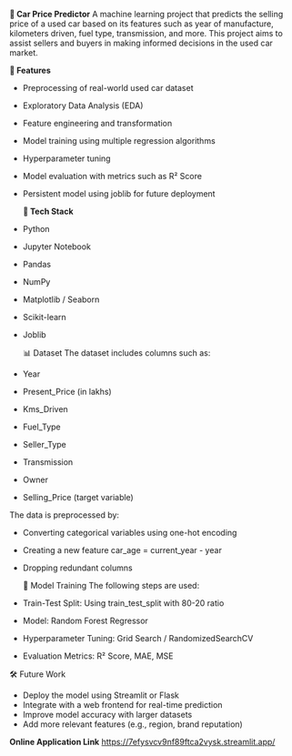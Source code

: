 **🚗 Car Price Predictor**
A machine learning project that predicts the selling price of a used car based on its features such as year of manufacture, kilometers driven, fuel type, transmission, and more. This project aims to assist sellers and buyers in making informed decisions in the used car market.


**🎯 Features**
- Preprocessing of real-world used car dataset
- Exploratory Data Analysis (EDA)
- Feature engineering and transformation
- Model training using multiple regression algorithms
- Hyperparameter tuning
- Model evaluation with metrics such as R² Score
- Persistent model using joblib for future deployment

  **🧰 Tech Stack**
- Python
- Jupyter Notebook
- Pandas
- NumPy
- Matplotlib / Seaborn
- Scikit-learn
- Joblib


  📊 Dataset
 The dataset includes columns such as:

- Year
- Present_Price (in lakhs)
- Kms_Driven
- Fuel_Type
- Seller_Type
- Transmission
- Owner
- Selling_Price (target variable)

The data is preprocessed by:
- Converting categorical variables using one-hot encoding
- Creating a new feature car_age = current_year - year
- Dropping redundant columns


  🧠 Model Training
The following steps are used:

- Train-Test Split: Using train_test_split with 80-20 ratio
- Model: Random Forest Regressor
- Hyperparameter Tuning: Grid Search / RandomizedSearchCV
- Evaluation Metrics: R² Score, MAE, MSE


🛠️ Future Work
- Deploy the model using Streamlit or Flask
- Integrate with a web frontend for real-time prediction
- Improve model accuracy with larger datasets
- Add more relevant features (e.g., region, brand reputation)

**Online Application Link**
https://7efysvcv9nf89ftca2vysk.streamlit.app/
